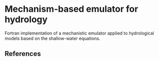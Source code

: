# Mechanism-based emulator for hydrology

Fortran implementation of a mechanistic emulator applied to hydrological models based on the shallow-water equations.

## References 
